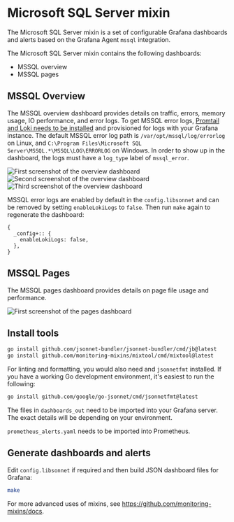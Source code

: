 # Microsoft SQL Server mixin

The Microsoft SQL Server mixin is a set of configurable Grafana dashboards and alerts based on the Grafana Agent `mssql` integration.

The Microsoft SQL Server mixin contains the following dashboards:
- MSSQL overview
- MSSQL pages

## MSSQL Overview

The MSSQL overview dashboard provides details on traffic, errors, memory usage, IO performance, and error logs. To get MSSQL error logs, [Promtail and Loki needs to be installed](https://grafana.com/docs/loki/latest/installation/) and provisioned for logs with your Grafana instance. The default MSSQL error log path is `/var/opt/mssql/log/errorlog` on Linux, and `C:\Program Files\Microsoft SQL Server\MSSQL.*\MSSQL\LOG\ERRORLOG` on Windows. In order to show up in the dashboard, the logs must have a `log_type` label of `mssql_error`.

![First screenshot of the overview dashboard](https://storage.googleapis.com/grafanalabs-integration-assets/mssql/screenshots/mssql_overview_1.png)
![Second screenshot of the overview dashboard](https://storage.googleapis.com/grafanalabs-integration-assets/mssql/screenshots/mssql_overview_2.png)
![Third screenshot of the overview dashboard](https://storage.googleapis.com/grafanalabs-integration-assets/mssql/screenshots/mssql_overview_3.png)

MSSQL error logs are enabled by default in the `config.libsonnet` and can be removed by setting `enableLokiLogs` to `false`. Then run `make` again to regenerate the dashboard:

```
{
  _config+:: {
    enableLokiLogs: false,
  },
}
```

## MSSQL Pages

The MSSQL pages dashboard provides details on page file usage and performance.

![First screenshot of the pages dashboard](https://storage.googleapis.com/grafanalabs-integration-assets/mssql/screenshots/mssql_pages_1.png)


## Install tools

```bash
go install github.com/jsonnet-bundler/jsonnet-bundler/cmd/jb@latest
go install github.com/monitoring-mixins/mixtool/cmd/mixtool@latest
```

For linting and formatting, you would also need and `jsonnetfmt` installed. If you
have a working Go development environment, it's easiest to run the following:

```bash
go install github.com/google/go-jsonnet/cmd/jsonnetfmt@latest
```

The files in `dashboards_out` need to be imported
into your Grafana server. The exact details will be depending on your environment.

`prometheus_alerts.yaml` needs to be imported into Prometheus.

## Generate dashboards and alerts

Edit `config.libsonnet` if required and then build JSON dashboard files for Grafana:

```bash
make
```

For more advanced uses of mixins, see
https://github.com/monitoring-mixins/docs.

